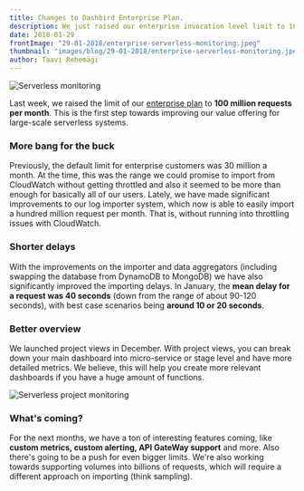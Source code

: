 ```yaml
---
title: Changes to Dashbird Enterprise Plan.
description: We just raised our enterprise invocation level limit to 100 million requests and are focusing on monitoring large Serverless architectures.
date: 2018-01-29
frontImage: "29-01-2018/enterprise-serverless-monitoring.jpeg"
thumbnail: "images/blog/29-01-2018/enterprise-serverless-monitoring.jpeg"
author: Taavi Rehemägi
---
```


![Serverless monitoring](/images/blog/29-01-2018/enterprise-serverless-monitoring.jpeg)

Last week, we raised the limit of our <a href='/pricing' target='_blank'>enterprise plan</a> to **100 million requests per month**. This is the first step towards improving our value offering for large-scale serverless systems.

### More bang for the buck
Previously, the default limit for enterprise customers was 30 million a month. At the time, this was the range we could promise to import from CloudWatch without getting throttled and also it seemed to be more than enough for basically all of our users. Lately, we have made significant improvements to our log importer system, which now is able to easily import a hundred million request per month. That is, without running into throttling issues with CloudWatch.

### Shorter delays
With the improvements on the importer and data aggregators (including swapping the database from DynamoDB to MongoDB) we have also significantly improved the importing delays. In January, the **mean delay for a request was 40 seconds** (down from the range of about 90-120 seconds), with best case scenarios being **around 10 or 20 seconds**.

### Better overview
We launched project views in December. With project views, you can break down your main dashboard into micro-service or stage level and have more detailed metrics. We believe, this will help you create more relevant dashboards if you have a huge amount of functions.

![Serverless project monitoring](/images/blog/29-01-2018/project-overview.png)

### What's coming?

For the next months, we have a ton of interesting features coming, like **custom metrics, custom alerting, API GateWay support** and more.
Also there's going to be a push for even bigger limits. We're also working towards supporting volumes into billions of requests, which will require a different approach on importing (think sampling).
